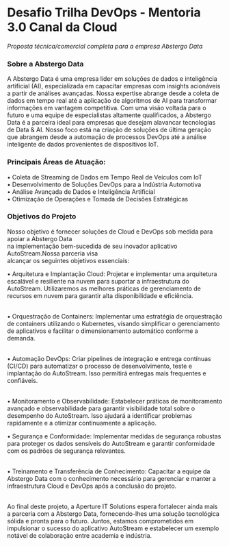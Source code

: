 # Desafio Trilha DevOps - Mentoria 3.0 Canal da Cloud
<i> Proposta técnica/comercial completa para a empresa Abstergo Data </i> <br>

### Sobre a Abstergo Data 
A Abstergo Data é uma empresa líder em soluções de dados e inteligência
artificial (AI), especializada em capacitar empresas com insights acionáveis a
partir de análises avançadas.
Nossa expertise abrange desde a coleta de dados em tempo real até a
aplicação de algoritmos de AI para transformar informações em vantagem
competitiva.
Com uma visão voltada para o futuro e uma equipe de especialistas altamente
qualificados, a Abstergo Data é a parceira ideal para empresas que desejam
alavancar tecnologias de Data & AI. Nosso foco está na criação de soluções de
última geração que abrangem desde a automação de processos DevOps até
a análise inteligente de dados provenientes de dispositivos IoT.

### Principais Áreas de Atuação:
• Coleta de Streaming de Dados em Tempo Real de Veículos com IoT <br>
• Desenvolvimento de Soluções DevOps para a Indústria Automotiva <br>
• Análise Avançada de Dados e Inteligência Artificial <br>
• Otimização de Operações e Tomada de Decisões Estratégicas

### Objetivos do Projeto
Nosso objetivo é fornecer soluções de Cloud e DevOps sob medida para apoiar a Abstergo Data <br>
na implementação bem-sucedida de seu inovador aplicativo AutoStream.Nossa parceria visa <br>
alcançar os seguintes objetivos essenciais:

• Arquitetura e Implantação Cloud: Projetar e implementar uma arquitetura
escalável e resiliente na nuvem para suportar a infraestrutura do
AutoStream. Utilizaremos as melhores práticas de gerenciamento de
recursos em nuvem para garantir alta disponibilidade e eficiência. <br> <br>

• Orquestração de Containers: Implementar uma estratégia de
orquestração de containers utilizando o Kubernetes, visando simplificar o
gerenciamento de aplicativos e facilitar o dimensionamento automático
conforme a demanda. <br> <br>

• Automação DevOps: Criar pipelines de integração e entrega contínuas
(CI/CD) para automatizar o processo de desenvolvimento, teste e
implantação do AutoStream. Isso permitirá entregas mais frequentes e
confiáveis. <br> <br>

• Monitoramento e Observabilidade: Estabelecer práticas de
monitoramento avançado e observabilidade para garantir visibilidade
total sobre o desempenho do AutoStream. Isso ajudará a identificar
problemas rapidamente e a otimizar continuamente a aplicação. <br>

• Segurança e Conformidade: Implementar medidas de segurança robustas
para proteger os dados sensíveis do AutoStream e garantir conformidade
com os padrões de segurança relevantes. <br> <br>

• Treinamento e Transferência de Conhecimento: Capacitar a equipe da
Abstergo Data com o conhecimento necessário para gerenciar e manter
a infraestrutura Cloud e DevOps após a conclusão do projeto. <br> <br>

Ao final deste projeto, a Aperture IT Solutions espera fortalecer ainda mais a
parceria com a Abstergo Data, fornecendo-lhes uma solução tecnológica sólida
e pronta para o futuro. Juntos, estamos comprometidos em impulsionar o sucesso
do aplicativo AutoStream e estabelecer um exemplo notável de colaboração
entre academia e indústria.
